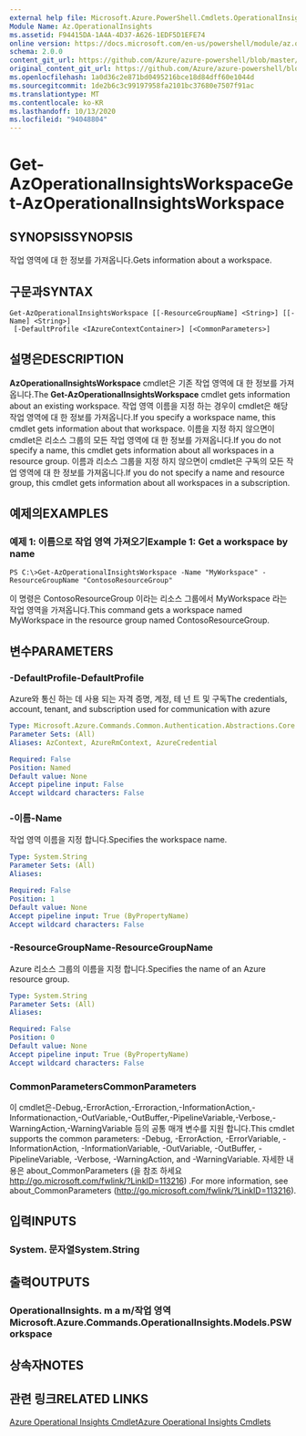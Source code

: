```yaml
---
external help file: Microsoft.Azure.PowerShell.Cmdlets.OperationalInsights.dll-Help.xml
Module Name: Az.OperationalInsights
ms.assetid: F94415DA-1A4A-4D37-A626-1EDF5D1EFE74
online version: https://docs.microsoft.com/en-us/powershell/module/az.operationalinsights/get-azoperationalinsightsworkspace
schema: 2.0.0
content_git_url: https://github.com/Azure/azure-powershell/blob/master/src/OperationalInsights/OperationalInsights/help/Get-AzOperationalInsightsWorkspace.md
original_content_git_url: https://github.com/Azure/azure-powershell/blob/master/src/OperationalInsights/OperationalInsights/help/Get-AzOperationalInsightsWorkspace.md
ms.openlocfilehash: 1a0d36c2e871bd0495216bce18d84dff60e1044d
ms.sourcegitcommit: 1de2b6c3c99197958fa2101bc37680e7507f91ac
ms.translationtype: MT
ms.contentlocale: ko-KR
ms.lasthandoff: 10/13/2020
ms.locfileid: "94048804"
---
```

# <span data-ttu-id="6d713-101">Get-AzOperationalInsightsWorkspace</span><span class="sxs-lookup"><span data-stu-id="6d713-101">Get-AzOperationalInsightsWorkspace</span></span>

## <span data-ttu-id="6d713-102">SYNOPSIS</span><span class="sxs-lookup"><span data-stu-id="6d713-102">SYNOPSIS</span></span>
<span data-ttu-id="6d713-103">작업 영역에 대 한 정보를 가져옵니다.</span><span class="sxs-lookup"><span data-stu-id="6d713-103">Gets information about a workspace.</span></span>

## <span data-ttu-id="6d713-104">구문과</span><span class="sxs-lookup"><span data-stu-id="6d713-104">SYNTAX</span></span>

```
Get-AzOperationalInsightsWorkspace [[-ResourceGroupName] <String>] [[-Name] <String>]
 [-DefaultProfile <IAzureContextContainer>] [<CommonParameters>]
```

## <span data-ttu-id="6d713-105">설명은</span><span class="sxs-lookup"><span data-stu-id="6d713-105">DESCRIPTION</span></span>
<span data-ttu-id="6d713-106">**AzOperationalInsightsWorkspace** cmdlet은 기존 작업 영역에 대 한 정보를 가져옵니다.</span><span class="sxs-lookup"><span data-stu-id="6d713-106">The **Get-AzOperationalInsightsWorkspace** cmdlet gets information about an existing workspace.</span></span>
<span data-ttu-id="6d713-107">작업 영역 이름을 지정 하는 경우이 cmdlet은 해당 작업 영역에 대 한 정보를 가져옵니다.</span><span class="sxs-lookup"><span data-stu-id="6d713-107">If you specify a workspace name, this cmdlet gets information about that workspace.</span></span>
<span data-ttu-id="6d713-108">이름을 지정 하지 않으면이 cmdlet은 리소스 그룹의 모든 작업 영역에 대 한 정보를 가져옵니다.</span><span class="sxs-lookup"><span data-stu-id="6d713-108">If you do not specify a name, this cmdlet gets information about all workspaces in a resource group.</span></span>
<span data-ttu-id="6d713-109">이름과 리소스 그룹을 지정 하지 않으면이 cmdlet은 구독의 모든 작업 영역에 대 한 정보를 가져옵니다.</span><span class="sxs-lookup"><span data-stu-id="6d713-109">If you do not specify a name and resource group, this cmdlet gets information about all workspaces in a subscription.</span></span>

## <span data-ttu-id="6d713-110">예제의</span><span class="sxs-lookup"><span data-stu-id="6d713-110">EXAMPLES</span></span>

### <span data-ttu-id="6d713-111">예제 1: 이름으로 작업 영역 가져오기</span><span class="sxs-lookup"><span data-stu-id="6d713-111">Example 1: Get a workspace by name</span></span>
```
PS C:\>Get-AzOperationalInsightsWorkspace -Name "MyWorkspace" -ResourceGroupName "ContosoResourceGroup"
```

<span data-ttu-id="6d713-112">이 명령은 ContosoResourceGroup 이라는 리소스 그룹에서 MyWorkspace 라는 작업 영역을 가져옵니다.</span><span class="sxs-lookup"><span data-stu-id="6d713-112">This command gets a workspace named MyWorkspace in the resource group named ContosoResourceGroup.</span></span>

## <span data-ttu-id="6d713-113">변수</span><span class="sxs-lookup"><span data-stu-id="6d713-113">PARAMETERS</span></span>

### <span data-ttu-id="6d713-114">-DefaultProfile</span><span class="sxs-lookup"><span data-stu-id="6d713-114">-DefaultProfile</span></span>
<span data-ttu-id="6d713-115">Azure와 통신 하는 데 사용 되는 자격 증명, 계정, 테 넌 트 및 구독</span><span class="sxs-lookup"><span data-stu-id="6d713-115">The credentials, account, tenant, and subscription used for communication with azure</span></span>

```yaml
Type: Microsoft.Azure.Commands.Common.Authentication.Abstractions.Core.IAzureContextContainer
Parameter Sets: (All)
Aliases: AzContext, AzureRmContext, AzureCredential

Required: False
Position: Named
Default value: None
Accept pipeline input: False
Accept wildcard characters: False
```

### <span data-ttu-id="6d713-116">-이름</span><span class="sxs-lookup"><span data-stu-id="6d713-116">-Name</span></span>
<span data-ttu-id="6d713-117">작업 영역 이름을 지정 합니다.</span><span class="sxs-lookup"><span data-stu-id="6d713-117">Specifies the workspace name.</span></span>

```yaml
Type: System.String
Parameter Sets: (All)
Aliases:

Required: False
Position: 1
Default value: None
Accept pipeline input: True (ByPropertyName)
Accept wildcard characters: False
```

### <span data-ttu-id="6d713-118">-ResourceGroupName</span><span class="sxs-lookup"><span data-stu-id="6d713-118">-ResourceGroupName</span></span>
<span data-ttu-id="6d713-119">Azure 리소스 그룹의 이름을 지정 합니다.</span><span class="sxs-lookup"><span data-stu-id="6d713-119">Specifies the name of an Azure resource group.</span></span>

```yaml
Type: System.String
Parameter Sets: (All)
Aliases:

Required: False
Position: 0
Default value: None
Accept pipeline input: True (ByPropertyName)
Accept wildcard characters: False
```

### <span data-ttu-id="6d713-120">CommonParameters</span><span class="sxs-lookup"><span data-stu-id="6d713-120">CommonParameters</span></span>
<span data-ttu-id="6d713-121">이 cmdlet은-Debug,-ErrorAction,-Erroraction,-InformationAction,-Informationaction,-OutVariable,-OutBuffer,-PipelineVariable,-Verbose,-WarningAction,-WarningVariable 등의 공통 매개 변수를 지원 합니다.</span><span class="sxs-lookup"><span data-stu-id="6d713-121">This cmdlet supports the common parameters: -Debug, -ErrorAction, -ErrorVariable, -InformationAction, -InformationVariable, -OutVariable, -OutBuffer, -PipelineVariable, -Verbose, -WarningAction, and -WarningVariable.</span></span> <span data-ttu-id="6d713-122">자세한 내용은 about_CommonParameters (을 참조 하세요 http://go.microsoft.com/fwlink/?LinkID=113216) .</span><span class="sxs-lookup"><span data-stu-id="6d713-122">For more information, see about_CommonParameters (http://go.microsoft.com/fwlink/?LinkID=113216).</span></span>

## <span data-ttu-id="6d713-123">입력</span><span class="sxs-lookup"><span data-stu-id="6d713-123">INPUTS</span></span>

### <span data-ttu-id="6d713-124">System. 문자열</span><span class="sxs-lookup"><span data-stu-id="6d713-124">System.String</span></span>

## <span data-ttu-id="6d713-125">출력</span><span class="sxs-lookup"><span data-stu-id="6d713-125">OUTPUTS</span></span>

### <span data-ttu-id="6d713-126">OperationalInsights. m a m/작업 영역</span><span class="sxs-lookup"><span data-stu-id="6d713-126">Microsoft.Azure.Commands.OperationalInsights.Models.PSWorkspace</span></span>

## <span data-ttu-id="6d713-127">상속자</span><span class="sxs-lookup"><span data-stu-id="6d713-127">NOTES</span></span>

## <span data-ttu-id="6d713-128">관련 링크</span><span class="sxs-lookup"><span data-stu-id="6d713-128">RELATED LINKS</span></span>

[<span data-ttu-id="6d713-129">Azure Operational Insights Cmdlet</span><span class="sxs-lookup"><span data-stu-id="6d713-129">Azure Operational Insights Cmdlets</span></span>](./Az.OperationalInsights.md)


